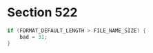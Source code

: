 # Section 522

```c << Check the "constant" values for consistency >>+=
if (FORMAT_DEFAULT_LENGTH > FILE_NAME_SIZE) {
    bad = 31;
}
```
